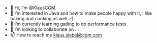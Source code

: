 - 👋 Hi, I’m @KlausCGM
- 👀 I’m interested in Java and how to make people happy with it, I like baking and cooking as well :-)
- 🌱 I’m currently learning gatling to do performance tests
- 💞️ I’m looking to collaborate on ...
- 📫 How to reach me klaus.siebel@cgm.com

<!---
KlausCGM/KlausCGM is a ✨ special ✨ repository because its `README.md` (this file) appears on your GitHub profile.
You can click the Preview link to take a look at your changes.
--->
